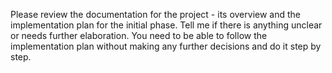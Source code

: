 Please review the documentation for the project - its overview and the implementation plan for the initial phase. Tell me if there is anything unclear or needs further elaboration. You need to be able to follow the implementation plan without making any further decisions and do it step by step.
